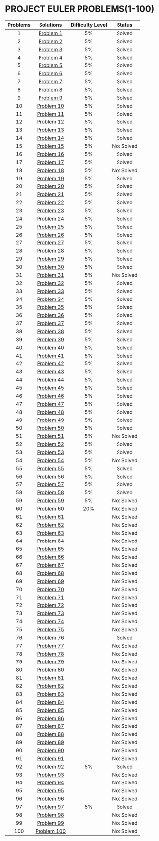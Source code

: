 <p align="center">
  
  # PROJECT EULER PROBLEMS(1-100)

</p>

<p align="center">

Problems| Solutions | Difficulty Level| Status |
:---: | :---:|:---: |:---: |
1|[Problem 1](https://github.com/Ram11Coder/ProjectEuler/blob/main/Problems/Problem1.java)|5%|Solved
2|[Problem 2](https://github.com/Ram11Coder/ProjectEuler/blob/main/Problems/Problem2.java)|5%|Solved
3|[Problem 3](https://github.com/Ram11Coder/ProjectEuler/blob/main/Problems/Problem3.java)|5%|Solved
4|[Problem 4](https://github.com/Ram11Coder/ProjectEuler/blob/main/Problems/Problem4.java)|5%|Solved
5|[Problem 5](https://github.com/Ram11Coder/ProjectEuler/blob/main/Problems/Problem5.java)|5%|Solved
6|[Problem 6](https://github.com/Ram11Coder/ProjectEuler/blob/main/Problems/Problem6.java)|5%|Solved
7|[Problem 7](https://github.com/Ram11Coder/ProjectEuler/blob/main/Problems/Problem7.java)|5%|Solved
8|[Problem 8](https://github.com/Ram11Coder/ProjectEuler/blob/main/Problems/Problem8.java)|5%|Solved
9|[Problem 9](https://github.com/Ram11Coder/ProjectEuler/blob/main/Problems/Problem9.java)|5%|Solved
10|[Problem 10](https://github.com/Ram11Coder/ProjectEuler/blob/main/Problems/Problem10.java)|5%|Solved
11|[Problem 11](https://github.com/Ram11Coder/ProjectEuler/blob/main/Problems/Problem11.java)|5%|Solved
12|[Problem 12](https://github.com/Ram11Coder/ProjectEuler/blob/main/Problems/Problem12.java)|5%|Solved
13|[Problem 13](https://github.com/Ram11Coder/ProjectEuler/blob/main/Problems/Problem13.java)|5%|Solved
14|[Problem 14](https://github.com/Ram11Coder/ProjectEuler/blob/main/Problems/Problem14.java)|5%|Solved
15|[Problem 15](https://github.com/Ram11Coder/ProjectEuler/blob/main/Problems/Problem15.java)|5%|Not Solved
16|[Problem 16](https://github.com/Ram11Coder/ProjectEuler/blob/main/Problems/Problem16.java)|5%|Solved
17|[Problem 17](https://github.com/Ram11Coder/ProjectEuler/blob/main/Problems/Problem17.java)|5%|Solved
18|[Problem 18](https://github.com/Ram11Coder/ProjectEuler/blob/main/Problems/Problem18.java)|5%|Not Solved
19|[Problem 19](https://github.com/Ram11Coder/ProjectEuler/blob/main/Problems/Problem19.java)|5%|Solved
20|[Problem 20](https://github.com/Ram11Coder/ProjectEuler/blob/main/Problems/Problem20.java)|5%|Solved
21|[Problem 21](https://github.com/Ram11Coder/ProjectEuler/blob/main/Problems/Problem21.java)|5%|Solved
22|[Problem 22](https://github.com/Ram11Coder/ProjectEuler/blob/main/Problems/Problem22.java)|5%|Solved
23|[Problem 23](https://github.com/Ram11Coder/ProjectEuler/blob/main/Problems/Problem23.java)|5%|Solved
24|[Problem 24](https://github.com/Ram11Coder/ProjectEuler/blob/main/Problems/Problem24.java)|5%|Solved
25|[Problem 25](https://github.com/Ram11Coder/ProjectEuler/blob/main/Problems/Problem25.java)|5%|Solved
26|[Problem 26](https://github.com/Ram11Coder/ProjectEuler/blob/main/Problems/Problem26.java)|5%|Solved
27|[Problem 27](https://github.com/Ram11Coder/ProjectEuler/blob/main/Problems/Problem27.java)|5%|Solved
28|[Problem 28](https://github.com/Ram11Coder/ProjectEuler/blob/main/Problems/Problem28.java)|5%|Solved
29|[Problem 29](https://github.com/Ram11Coder/ProjectEuler/blob/main/Problems/Problem29.java)|5%|Solved
30|[Problem 30](https://github.com/Ram11Coder/ProjectEuler/blob/main/Problems/Problem30.java)|5%|Solved
31|[Problem 31](https://github.com/Ram11Coder/ProjectEuler/blob/main/Problems/Problem31.java)|5%|Not Solved
32|[Problem 32](https://github.com/Ram11Coder/ProjectEuler/blob/main/Problems/Problem32.java)|5%|Solved
33|[Problem 33](https://github.com/Ram11Coder/ProjectEuler/blob/main/Problems/Problem33.java)|5%|Solved
34|[Problem 34](https://github.com/Ram11Coder/ProjectEuler/blob/main/Problems/Problem34.java)|5%|Solved
35|[Problem 35](https://github.com/Ram11Coder/ProjectEuler/blob/main/Problems/Problem35.java)|5%|Solved
36|[Problem 36](https://github.com/Ram11Coder/ProjectEuler/blob/main/Problems/Problem36.java)|5%|Solved
37|[Problem 37](https://github.com/Ram11Coder/ProjectEuler/blob/main/Problems/Problem37.java)|5%|Solved
38|[Problem 38](https://github.com/Ram11Coder/ProjectEuler/blob/main/Problems/Problem38.java)|5%|Solved
39|[Problem 39](https://github.com/Ram11Coder/ProjectEuler/blob/main/Problems/Problem39.java)|5%|Solved
40|[Problem 40](https://github.com/Ram11Coder/ProjectEuler/blob/main/Problems/Problem40.java)|5%|Solved
41|[Problem 41](https://github.com/Ram11Coder/ProjectEuler/blob/main/Problems/Problem41.java)|5%|Solved
42|[Problem 42](https://github.com/Ram11Coder/ProjectEuler/blob/main/Problems/Problem42.java)|5%|Solved
43|[Problem 43](https://github.com/Ram11Coder/ProjectEuler/blob/main/Problems/Problem43.java)|5%|Solved
44|[Problem 44](https://github.com/Ram11Coder/ProjectEuler/blob/main/Problems/Problem44.java)|5%|Solved
45|[Problem 45](https://github.com/Ram11Coder/ProjectEuler/blob/main/Problems/Problem45.java)|5%|Solved
46|[Problem 46](https://github.com/Ram11Coder/ProjectEuler/blob/main/Problems/Problem46.java)|5%|Solved
47|[Problem 47](https://github.com/Ram11Coder/ProjectEuler/blob/main/Problems/Problem47.java)|5%|Solved
48|[Problem 48](https://github.com/Ram11Coder/ProjectEuler/blob/main/Problems/Problem48.java)|5%|Solved
49|[Problem 49](https://github.com/Ram11Coder/ProjectEuler/blob/main/Problems/Problem49.java)|5%|Solved
50|[Problem 50](https://github.com/Ram11Coder/ProjectEuler/blob/main/Problems/Problem50.java)|5%|Solved
51|[Problem 51](https://github.com/Ram11Coder/ProjectEuler/blob/main/Problems/Problem51.java)|5%|Not Solved
52|[Problem 52](https://github.com/Ram11Coder/ProjectEuler/blob/main/Problems/Problem52.java)|5%|Solved
53|[Problem 53](https://github.com/Ram11Coder/ProjectEuler/blob/main/Problems/Problem53.java)|5%|Solved
54|[Problem 54](https://github.com/Ram11Coder/ProjectEuler/blob/main/Problems/Problem54.java)|5%|Not Solved
55|[Problem 55](https://github.com/Ram11Coder/ProjectEuler/blob/main/Problems/Problem55.java)|5%|Solved
56|[Problem 56](https://github.com/Ram11Coder/ProjectEuler/blob/main/Problems/Problem56.java)|5%|Solved
57|[Problem 57](https://github.com/Ram11Coder/ProjectEuler/blob/main/Problems/Problem57.java)|5%|Solved
58|[Problem 58](https://github.com/Ram11Coder/ProjectEuler/blob/main/Problems/Problem58.java)|5%|Solved
59|[Problem 59](https://github.com/Ram11Coder/ProjectEuler/blob/main/Problems/Problem59.java)|5%|Not Solved
60|[Problem 60](https://github.com/Ram11Coder/ProjectEuler/blob/main/Problems/Problem60.java)|20%|Not Solved
61|[Problem 61](https://github.com/Ram11Coder/ProjectEuler/blob/main/Problems/Problem61.java)||Not Solved
62|[Problem 62](https://github.com/Ram11Coder/ProjectEuler/blob/main/Problems/Problem62.java)||Not Solved
63|[Problem 63](https://github.com/Ram11Coder/ProjectEuler/blob/main/Problems/Problem63.java)||Not Solved
64|[Problem 64](https://github.com/Ram11Coder/ProjectEuler/blob/main/Problems/Problem64.java)||Not Solved
65|[Problem 65](https://github.com/Ram11Coder/ProjectEuler/blob/main/Problems/Problem65.java)||Not Solved
66|[Problem 66](https://github.com/Ram11Coder/ProjectEuler/blob/main/Problems/Problem66.java)||Not Solved
67|[Problem 67](https://github.com/Ram11Coder/ProjectEuler/blob/main/Problems/Problem67.java)||Not Solved
68|[Problem 68](https://github.com/Ram11Coder/ProjectEuler/blob/main/Problems/Problem68.java)||Not Solved
69|[Problem 69](https://github.com/Ram11Coder/ProjectEuler/blob/main/Problems/Problem69.java)||Not Solved
70|[Problem 70](https://github.com/Ram11Coder/ProjectEuler/blob/main/Problems/Problem70.java)||Not Solved
71|[Problem 71](https://github.com/Ram11Coder/ProjectEuler/blob/main/Problems/Problem71.java)||Not Solved
72|[Problem 72](https://github.com/Ram11Coder/ProjectEuler/blob/main/Problems/Problem72.java)||Not Solved
73|[Problem 73](https://github.com/Ram11Coder/ProjectEuler/blob/main/Problems/Problem73.java)||Not Solved
74|[Problem 74](https://github.com/Ram11Coder/ProjectEuler/blob/main/Problems/Problem74.java)||Not Solved
75|[Problem 75](https://github.com/Ram11Coder/ProjectEuler/blob/main/Problems/Problem75.java)||Not Solved
76|[Problem 76](https://github.com/Ram11Coder/ProjectEuler/blob/main/Problems/Problem76.java)||Solved
77|[Problem 77](https://github.com/Ram11Coder/ProjectEuler/blob/main/Problems/Problem77.java)||Not Solved
78|[Problem 78](https://github.com/Ram11Coder/ProjectEuler/blob/main/Problems/Problem78.java)||Not Solved
79|[Problem 79](https://github.com/Ram11Coder/ProjectEuler/blob/main/Problems/Problem79.java)||Not Solved
80|[Problem 80](https://github.com/Ram11Coder/ProjectEuler/blob/main/Problems/Problem80.java)||Not Solved
81|[Problem 81](https://github.com/Ram11Coder/ProjectEuler/blob/main/Problems/Problem81.java)||Not Solved
82|[Problem 82](https://github.com/Ram11Coder/ProjectEuler/blob/main/Problems/Problem82.java)||Not Solved
83|[Problem 83](https://github.com/Ram11Coder/ProjectEuler/blob/main/Problems/Problem83.java)||Not Solved
84|[Problem 84](https://github.com/Ram11Coder/ProjectEuler/blob/main/Problems/Problem84.java)||Not Solved
85|[Problem 85](https://github.com/Ram11Coder/ProjectEuler/blob/main/Problems/Problem85.java)||Not Solved
86|[Problem 86](https://github.com/Ram11Coder/ProjectEuler/blob/main/Problems/Problem86.java)||Not Solved
87|[Problem 87](https://github.com/Ram11Coder/ProjectEuler/blob/main/Problems/Problem87.java)||Not Solved
88|[Problem 88](https://github.com/Ram11Coder/ProjectEuler/blob/main/Problems/Problem88.java)||Not Solved
89|[Problem 89](https://github.com/Ram11Coder/ProjectEuler/blob/main/Problems/Problem89.java)||Not Solved
90|[Problem 90](https://github.com/Ram11Coder/ProjectEuler/blob/main/Problems/Problem90.java)||Not Solved
91|[Problem 91](https://github.com/Ram11Coder/ProjectEuler/blob/main/Problems/Problem91.java)||Not Solved
92|[Problem 92](https://github.com/Ram11Coder/ProjectEuler/blob/main/Problems/Problem92.java)|5%|Solved
93|[Problem 93](https://github.com/Ram11Coder/ProjectEuler/blob/main/Problems/Problem93.java)||Not Solved
94|[Problem 94](https://github.com/Ram11Coder/ProjectEuler/blob/main/Problems/Problem94.java)||Not Solved
95|[Problem 95](https://github.com/Ram11Coder/ProjectEuler/blob/main/Problems/Problem95.java)||Not Solved
96|[Problem 96](https://github.com/Ram11Coder/ProjectEuler/blob/main/Problems/Problem96.java)||Not Solved
97|[Problem 97](https://github.com/Ram11Coder/ProjectEuler/blob/main/Problems/Problem97.java)|5%|Solved
98|[Problem 98](https://github.com/Ram11Coder/ProjectEuler/blob/main/Problems/Problem98.java)||Not Solved
99|[Problem 99](https://github.com/Ram11Coder/ProjectEuler/blob/main/Problems/Problem99.java)||Not Solved
100|[Problem 100](https://github.com/Ram11Coder/ProjectEuler/blob/main/Problems/Problem100.java)||Not Solved
